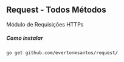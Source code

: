 ## Request - Todos Métodos
Módulo de Requisições HTTPs

##### Como instalar

```
go get github.com/evertonmsantos/request/
```
